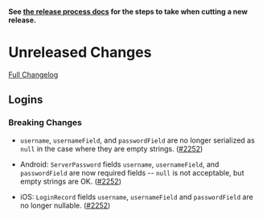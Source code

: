 **See [the release process docs](docs/howtos/cut-a-new-release.md) for the steps to take when cutting a new release.**

# Unreleased Changes

[Full Changelog](https://github.com/mozilla/application-services/compare/v0.45.1...master)

## Logins

### Breaking Changes

- `username`, `usernameField`, and `passwordField` are no longer
  serialized as `null` in the case where they are empty strings. ([#2252](https://github.com/mozilla/application-services/pull/2252/))

- Android: `ServerPassword` fields `username`, `usernameField`, and
  `passwordField` are now required fields -- `null` is not acceptable,
  but empty strings are OK. ([#2252](https://github.com/mozilla/application-services/pull/2252/))

- iOS: `LoginRecord` fields `username`, `usernameField` and
  `passwordField` are no longer nullable. ([#2252](https://github.com/mozilla/application-services/pull/2252/))

